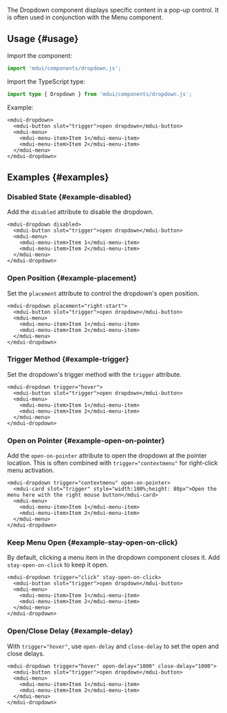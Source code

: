 The Dropdown component displays specific content in a pop-up control. It is often used in conjunction with the Menu component.

## Usage {#usage}

Import the component:

```js
import 'mdui/components/dropdown.js';
```

Import the TypeScript type:

```ts
import type { Dropdown } from 'mdui/components/dropdown.js';
```

Example:

```html,example
<mdui-dropdown>
  <mdui-button slot="trigger">open dropdown</mdui-button>
  <mdui-menu>
    <mdui-menu-item>Item 1</mdui-menu-item>
    <mdui-menu-item>Item 2</mdui-menu-item>
  </mdui-menu>
</mdui-dropdown>
```

## Examples {#examples}

### Disabled State {#example-disabled}

Add the `disabled` attribute to disable the dropdown.

```html,example,expandable
<mdui-dropdown disabled>
  <mdui-button slot="trigger">open dropdown</mdui-button>
  <mdui-menu>
    <mdui-menu-item>Item 1</mdui-menu-item>
    <mdui-menu-item>Item 2</mdui-menu-item>
  </mdui-menu>
</mdui-dropdown>
```

### Open Position {#example-placement}

Set the `placement` attribute to control the dropdown's open position.

```html,example,expandable
<mdui-dropdown placement="right-start">
  <mdui-button slot="trigger">open dropdown</mdui-button>
  <mdui-menu>
    <mdui-menu-item>Item 1</mdui-menu-item>
    <mdui-menu-item>Item 2</mdui-menu-item>
  </mdui-menu>
</mdui-dropdown>
```

### Trigger Method {#example-trigger}

Set the dropdown's trigger method with the `trigger` attribute.

```html,example,expandable
<mdui-dropdown trigger="hover">
  <mdui-button slot="trigger">open dropdown</mdui-button>
  <mdui-menu>
    <mdui-menu-item>Item 1</mdui-menu-item>
    <mdui-menu-item>Item 2</mdui-menu-item>
  </mdui-menu>
</mdui-dropdown>
```

### Open on Pointer {#example-open-on-pointer}

Add the `open-on-pointer` attribute to open the dropdown at the pointer location. This is often combined with `trigger="contextmenu"` for right-click menu activation.

```html,example,expandable
<mdui-dropdown trigger="contextmenu" open-on-pointer>
  <mdui-card slot="trigger" style="width:100%;height: 80px">Open the menu here with the right mouse button</mdui-card>
  <mdui-menu>
    <mdui-menu-item>Item 1</mdui-menu-item>
    <mdui-menu-item>Item 2</mdui-menu-item>
  </mdui-menu>
</mdui-dropdown>
```

### Keep Menu Open {#example-stay-open-on-click}

By default, clicking a menu item in the dropdown component closes it. Add `stay-open-on-click` to keep it open.

```html,example,expandable
<mdui-dropdown trigger="click" stay-open-on-click>
  <mdui-button slot="trigger">open dropdown</mdui-button>
  <mdui-menu>
    <mdui-menu-item>Item 1</mdui-menu-item>
    <mdui-menu-item>Item 2</mdui-menu-item>
  </mdui-menu>
</mdui-dropdown>
```

### Open/Close Delay {#example-delay}

With `trigger="hover"`, use `open-delay` and `close-delay` to set the open and close delays.

```html,example,expandable
<mdui-dropdown trigger="hover" open-delay="1000" close-delay="1000">
  <mdui-button slot="trigger">open dropdown</mdui-button>
  <mdui-menu>
    <mdui-menu-item>Item 1</mdui-menu-item>
    <mdui-menu-item>Item 2</mdui-menu-item>
  </mdui-menu>
</mdui-dropdown>
```
